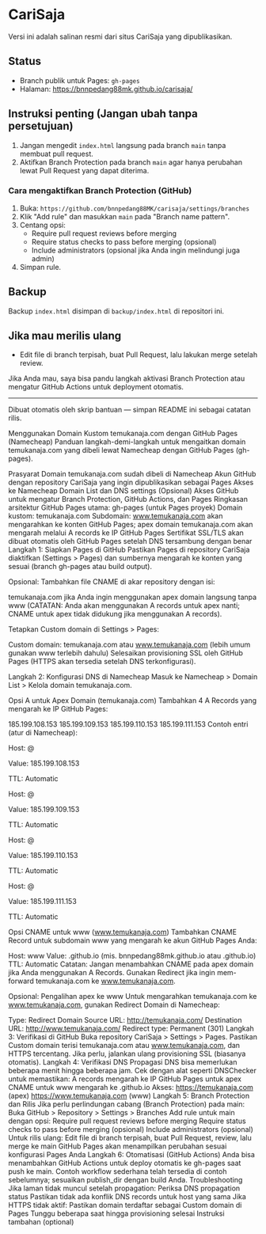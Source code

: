 # CariSaja

Versi ini adalah salinan resmi dari situs CariSaja yang dipublikasikan.

## Status
- Branch publik untuk Pages: `gh-pages`
- Halaman: https://bnnpedang88mk.github.io/carisaja/

## Instruksi penting (Jangan ubah tanpa persetujuan)
1. Jangan mengedit `index.html` langsung pada branch `main` tanpa membuat pull request.
2. Aktifkan Branch Protection pada branch `main` agar hanya perubahan lewat Pull Request yang dapat diterima.

### Cara mengaktifkan Branch Protection (GitHub)
1. Buka: `https://github.com/bnnpedang88MK/carisaja/settings/branches`
2. Klik "Add rule" dan masukkan `main` pada "Branch name pattern".
3. Centang opsi:
   - Require pull request reviews before merging
   - Require status checks to pass before merging (opsional)
   - Include administrators (opsional jika Anda ingin melindungi juga admin)
4. Simpan rule.

## Backup
Backup `index.html` disimpan di `backup/index.html` di repositori ini.

## Jika mau merilis ulang
- Edit file di branch terpisah, buat Pull Request, lalu lakukan merge setelah review.

Jika Anda mau, saya bisa pandu langkah aktivasi Branch Protection atau mengatur GitHub Actions untuk deployment otomatis.

---
Dibuat otomatis oleh skrip bantuan — simpan README ini sebagai catatan rilis.

Menggunakan Domain Kustom temukanaja.com dengan GitHub Pages (Namecheap)
Panduan langkah-demi-langkah untuk mengaitkan domain temukanaja.com yang dibeli lewat Namecheap dengan GitHub Pages (gh-pages).

Prasyarat
Domain temukanaja.com sudah dibeli di Namecheap
Akun GitHub dengan repository CariSaja yang ingin dipublikasikan sebagai Pages
Akses ke Namecheap Domain List dan DNS settings
(Opsional) Akses GitHub untuk mengatur Branch Protection, GitHub Actions, dan Pages
Ringkasan arsitektur
GitHub Pages utama: gh-pages (untuk Pages proyek)
Domain kustom: temukanaja.com
Subdomain: www.temukanaja.com akan mengarahkan ke konten GitHub Pages; apex domain temukanaja.com akan mengarah melalui A records ke IP GitHub Pages
Sertifikat SSL/TLS akan dibuat otomatis oleh GitHub Pages setelah DNS tersambung dengan benar
Langkah 1: Siapkan Pages di GitHub
Pastikan Pages di repository CariSaja diaktifkan (Settings > Pages) dan sumbernya mengarah ke konten yang sesuai (branch gh-pages atau build output).

Opsional: Tambahkan file CNAME di akar repository dengan isi:

temukanaja.com
jika Anda ingin menggunakan apex domain langsung tanpa www (CATATAN: Anda akan menggunakan A records untuk apex nanti; CNAME untuk apex tidak didukung jika menggunakan A records).

Tetapkan Custom domain di Settings > Pages:

Custom domain: temukanaja.com atau www.temukanaja.com (lebih umum gunakan www terlebih dahulu)
Selesaikan provisioning SSL oleh GitHub Pages (HTTPS akan tersedia setelah DNS terkonfigurasi).

Langkah 2: Konfigurasi DNS di Namecheap
Masuk ke Namecheap > Domain List > Kelola domain temukanaja.com.

Opsi A untuk Apex Domain (temukanaja.com)
Tambahkan 4 A Records yang mengarah ke IP GitHub Pages:

185.199.108.153
185.199.109.153
185.199.110.153
185.199.111.153
Contoh entri (atur di Namecheap):

Host: @

Value: 185.199.108.153

TTL: Automatic

Host: @

Value: 185.199.109.153

TTL: Automatic

Host: @

Value: 185.199.110.153

TTL: Automatic

Host: @

Value: 185.199.111.153

TTL: Automatic

Opsi CNAME untuk www (www.temukanaja.com)
Tambahkan CNAME Record untuk subdomain www yang mengarah ke akun GitHub Pages Anda:

Host: www
Value: <username>.github.io (mis. bnnpedang88mk.github.io atau <username>.github.io)
TTL: Automatic
Catatan: Jangan menambahkan CNAME pada apex domain jika Anda menggunakan A Records. Gunakan Redirect jika ingin mem-forward temukanaja.com ke www.temukanaja.com.

Opsional: Pengalihan apex ke www
Untuk mengarahkan temukanaja.com ke www.temukanaja.com, gunakan Redirect Domain di Namecheap:

Type: Redirect Domain
Source URL: http://temukanaja.com/
Destination URL: http://www.temukanaja.com/
Redirect type: Permanent (301)
Langkah 3: Verifikasi di GitHub
Buka repository CariSaja > Settings > Pages.
Pastikan Custom domain terisi temukanaja.com atau www.temukanaja.com, dan HTTPS tercentang.
Jika perlu, jalankan ulang provisioning SSL (biasanya otomatis).
Langkah 4: Verifikasi DNS
Propagasi DNS bisa memerlukan beberapa menit hingga beberapa jam.
Cek dengan alat seperti DNSChecker untuk memastikan:
A records mengarah ke IP GitHub Pages untuk apex
CNAME untuk www mengarah ke <username>.github.io
Akses:
https://temukanaja.com (apex)
https://www.temukanaja.com (www)
Langkah 5: Branch Protection dan Rilis
Jika perlu perlindungan cabang (Branch Protection) pada main:
Buka GitHub > Repository > Settings > Branches
Add rule untuk main dengan opsi:
Require pull request reviews before merging
Require status checks to pass before merging (opsional)
Include administrators (opsional)
Untuk rilis ulang:
Edit file di branch terpisah, buat Pull Request, review, lalu merge ke main
GitHub Pages akan menampilkan perubahan sesuai konfigurasi Pages Anda
Langkah 6: Otomatisasi (GitHub Actions)
Anda bisa menambahkan GitHub Actions untuk deploy otomatis ke gh-pages saat push ke main.
Contoh workflow sederhana telah tersedia di contoh sebelumnya; sesuaikan publish_dir dengan build Anda.
Troubleshooting
Jika laman tidak muncul setelah propagation:
Periksa DNS propagation status
Pastikan tidak ada konflik DNS records untuk host yang sama
Jika HTTPS tidak aktif:
Pastikan domain terdaftar sebagai Custom domain di Pages
Tunggu beberapa saat hingga provisioning selesai
Instruksi tambahan (optional)
